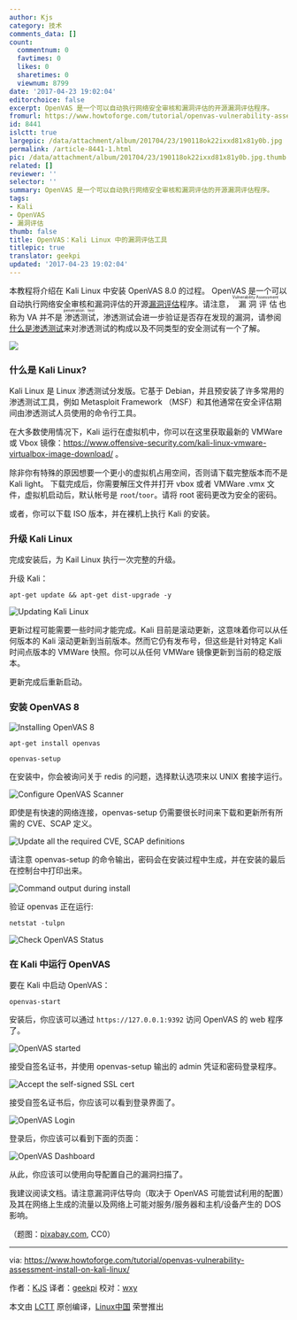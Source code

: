 ```yaml
---
author: Kjs
category: 技术
comments_data: []
count:
  commentnum: 0
  favtimes: 0
  likes: 0
  sharetimes: 0
  viewnum: 8799
date: '2017-04-23 19:02:04'
editorchoice: false
excerpt: OpenVAS 是一个可以自动执行网络安全审核和漏洞评估的开源漏洞评估程序。
fromurl: https://www.howtoforge.com/tutorial/openvas-vulnerability-assessment-install-on-kali-linux/
id: 8441
islctt: true
largepic: /data/attachment/album/201704/23/190118ok22ixxd81x81y0b.jpg
permalink: /article-8441-1.html
pic: /data/attachment/album/201704/23/190118ok22ixxd81x81y0b.jpg.thumb.jpg
related: []
reviewer: ''
selector: ''
summary: OpenVAS 是一个可以自动执行网络安全审核和漏洞评估的开源漏洞评估程序。
tags:
- Kali
- OpenVAS
- 漏洞评估
thumb: false
title: OpenVAS：Kali Linux 中的漏洞评估工具
titlepic: true
translator: geekpi
updated: '2017-04-23 19:02:04'
---
```


本教程将介绍在 Kali Linux 中安装 OpenVAS 8.0 的过程。 OpenVAS 是一个可以自动执行网络安全审核和漏洞评估的开源[漏洞评估](https://www.aptive.co.uk/vulnerability-assessment/)程序。请注意，<ruby> 漏洞评估 <rp>  （ </rp> <rt>  Vulnerability Assessment </rt> <rp>  ） </rp></ruby>也称为 VA 并不是<ruby> 渗透测试 <rp>  （ </rp> <rt>  penetration test </rt> <rp>  ） </rp></ruby>，渗透测试会进一步验证是否存在发现的漏洞，请参阅[什么是渗透测试](https://www.aptive.co.uk/penetration-testing/)来对渗透测试的构成以及不同类型的安全测试有一个了解。


![](/data/attachment/album/201704/23/190118ok22ixxd81x81y0b.jpg)


### 什么是 Kali Linux?


Kali Linux 是 Linux 渗透测试分发版。它基于 Debian，并且预安装了许多常用的渗透测试工具，例如 Metasploit Framework （MSF）和其他通常在安全评估期间由渗透测试人员使用的命令行工具。


在大多数使用情况下，Kali 运行在虚拟机中，你可以在这里获取最新的 VMWare 或 Vbox 镜像：<https://www.offensive-security.com/kali-linux-vmware-virtualbox-image-download/> 。


除非你有特殊的原因想要一个更小的虚拟机占用空间，否则请下载完整版本而不是 Kali light。 下载完成后，你需要解压文件并打开 vbox 或者 VMWare .vmx 文件，虚拟机启动后，默认帐号是 `root`/`toor`。请将 root 密码更改为安全的密码。


或者，你可以下载 ISO 版本，并在裸机上执行 Kali 的安装。


### 升级 Kali Linux


完成安装后，为 Kail Linux 执行一次完整的升级。


升级 Kali：



```
apt-get update && apt-get dist-upgrade -y

```

![Updating Kali Linux](/data/attachment/album/201704/23/190207mnb2ypo7yx2bww7y.png)


更新过程可能需要一些时间才能完成。Kali 目前是滚动更新，这意味着你可以从任何版本的 Kali 滚动更新到当前版本。然而它仍有发布号，但这些是针对特定 Kali 时间点版本的 VMWare 快照。你可以从任何 VMWare 镜像更新到当前的稳定版本。


更新完成后重新启动。


### 安装 OpenVAS 8


![Installing OpenVAS 8](/data/attachment/album/201704/23/190209dazzlhkk6xh5t9ui.png)



```
apt-get install openvas

openvas-setup

```

在安装中，你会被询问关于 redis 的问题，选择默认选项来以 UNIX 套接字运行。


![Configure OpenVAS Scanner](/data/attachment/album/201704/23/190212kd711kucgvod75ok.png)


即使是有快速的网络连接，openvas-setup 仍需要很长时间来下载和更新所有所需的 CVE、SCAP 定义。


![Update all the required CVE, SCAP definitions](/data/attachment/album/201704/23/190219cvpqtltfpjkmqixv.png)


请注意 openvas-setup 的命令输出，密码会在安装过程中生成，并在安装的最后在控制台中打印出来。


![Command output during install](/data/attachment/album/201704/23/190225qe3iqwk0bmaqmmgv.png)


验证 openvas 正在运行:



```
netstat -tulpn

```

![Check OpenVAS Status](/data/attachment/album/201704/23/190228a9xjdcdttr6aw55j.png)


### 在 Kali 中运行 OpenVAS


要在 Kali 中启动 OpenVAS：



```
openvas-start

```

安装后，你应该可以通过 `https://127.0.0.1:9392` 访问 OpenVAS 的 web 程序了。


![OpenVAS started](/data/attachment/album/201704/23/190229zxh0nhhbn1vvnv31.png)


接受自签名证书，并使用 openvas-setup 输出的 admin 凭证和密码登录程序。


![Accept the self-signed SSL cert](/data/attachment/album/201704/23/190232fgokek2ggg95e0vk.png)


接受自签名证书后，你应该可以看到登录界面了。


![OpenVAS Login](/data/attachment/album/201704/23/190235vm3rjmxf6vi131ez.png)


登录后，你应该可以看到下面的页面：


![OpenVAS Dashboard](/data/attachment/album/201704/23/190237jb28dinhsnh0e8t8.png)


从此，你应该可以使用向导配置自己的漏洞扫描了。


我建议阅读文档。请注意漏洞评估导向（取决于 OpenVAS 可能尝试利用的配置）及其在网络上生成的流量以及网络上可能对服务/服务器和主机/设备产生的 DOS 影响。


（题图：[pixabay.com](http://www.pixabay.com/), CC0）




---


via: <https://www.howtoforge.com/tutorial/openvas-vulnerability-assessment-install-on-kali-linux/>


作者：[KJS](https://www.howtoforge.com/tutorial/openvas-vulnerability-assessment-install-on-kali-linux/) 译者：[geekpi](https://github.com/geekpi) 校对：[wxy](https://github.com/wxy)


本文由 [LCTT](https://github.com/LCTT/TranslateProject) 原创编译，[Linux中国](https://linux.cn/) 荣誉推出